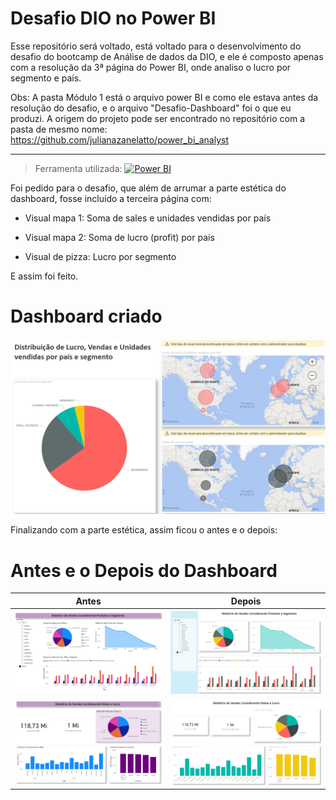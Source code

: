 # Desafio DIO no Power BI



Esse repositório será voltado, está voltado para o desenvolvimento do desafio do bootcamp de Análise de dados da DIO, e ele é composto apenas com a resolução da 3ª página do Power BI, onde analiso o lucro por segmento e país.

Obs: A pasta Módulo 1 está o arquivo power BI e como ele estava antes da resolução do desafio, e o arquivo "Desafio-Dashboard" foi o que eu produzi.
A origem do projeto pode ser encontrado no repositório com a pasta de mesmo nome: https://github.com/julianazanelatto/power_bi_analyst

------------


> Ferramenta utilizada: [![Power BI](https://img.shields.io/badge/Power_BI-F2C811.svg?style=for-the-badge&logo=power-bi&logoColor=black)](https://powerbi.microsoft.com/)



Foi pedido para o desafio, que além de arrumar a parte estética do dashboard, fosse incluído a terceira página com:



- Visual mapa 1: Soma de sales e unidades vendidas por país 



- Visual mapa 2: Soma de lucro (profit) por país 



- Visual de pizza: Lucro por segmento 



E assim foi feito.



# Dashboard criado



![Imagem do dashboard](https://github.com/mariaefoliveira/Desafio-DIO-analise-no-Power-BI/blob/main/Images/Desafio-Dashboard.png?raw=true)



Finalizando com a parte estética, assim ficou o antes e o depois:



# Antes e o Depois do Dashboard


| Antes | Depois |
| :---: | :---: |
| ![Imagem do Dashboard antes](https://github.com/mariaefoliveira/Desafio-DIO-analise-no-Power-BI/blob/main/Images/Antes-1.png?raw=true) | ![Imagem do dashboard](https://github.com/mariaefoliveira/Desafio-DIO-analise-no-Power-BI/blob/main/Images/Depois-1.png?raw=true) |
| ![Imagem do Dashboard antes](https://github.com/mariaefoliveira/Desafio-DIO-analise-no-Power-BI/blob/main/Images/Antes-2.png?raw=true) | ![Imagem do dashboard](https://github.com/mariaefoliveira/Desafio-DIO-analise-no-Power-BI/blob/main/Images/Depois-2.png?raw=true) |
